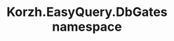 ---
title: Korzh.EasyQuery.DbGates namespace
slug: api-reference/korzh-easyquery-odbcgate/korzh-easyquery-dbgates-namespace/__section
---